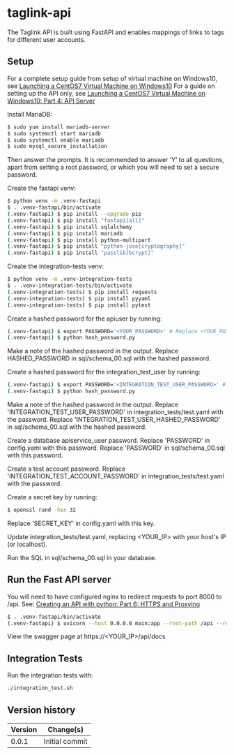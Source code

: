 # taglink-api

The Taglink API is built using FastAPI and enables mappings of links to tags for different user accounts.

## Setup

For a complete setup guide from setup of virtual machine on Windows10, see [Launching a CentOS7 Virtual Machine on Windows10](https://allthecoding.com/linux/launching-a-centos7-virtual-machine-on-windows10/)
For a guide on setting up the API only, see [Launching a CentOS7 Virtual Machine on Windows10: Part 4: API Server](https://allthecoding.com/linux/launching-a-centos7-virtual-machine-on-windows10-part-4-api-server/)

Install MariaDB:

```bash
$ sudo yum install mariadb-server
$ sudo systemctl start mariadb
$ sudo systemctl enable mariadb
$ sudo mysql_secure_installation
```

Then answer the prompts. It is recommended to answer ‘Y’ to all questions, apart from setting a root password, 
or which you will need to set a secure password.

Create the fastapi venv:

```bash
$ python venv -m .venv-fastapi
$ . .venv-fastapi/bin/activate
(.venv-fastapi) $ pip install --upgrade pip
(.venv-fastapi) $ pip install "fastapi[all]"
(.venv-fastapi) $ pip install sqlalchemy
(.venv-fastapi) $ pip install mariadb
(.venv-fastapi) $ pip install python-multipart
(.venv-fastapi) $ pip install "python-jose[cryptography]"
(.venv-fastapi) $ pip install "passlib[bcrypt]"
```

Create the integration-tests venv:
```bash
$ python venv -m .venv-integration-tests
$ . .venv-integration-tests/bin/activate
(.venv-integration-tests) $ pip install requests
(.venv-integration-tests) $ pip install pyyaml
(.venv-integration-tests) $ pip install pytest
```

Create a hashed password for the apiuser by running:
```bash
(.venv-fastapi) $ export PASSWORD='<YOUR_PASSWORD>' # Replace <YOUR_PASSWORD> with a suitable password
(.venv-fastapi) $ python hash_password.py
```
Make a note of the hashed password in the output.
Replace HASHED_PASSWORD in sql/schema_00.sql with the hashed password.

Create a hashed password for the integration_test_user by running:
```bash
(.venv-fastapi) $ export PASSWORD='<INTEGRATION_TEST_USER_PASSWORD>' # Replace <INTEGRATION_TEST_USER_PASSWORD> with a suitable password
(.venv-fastapi) $ python hash_password.py
```
Make a note of the hashed password in the output. 
Replace 'INTEGRATION_TEST_USER_PASSWORD' in integration_tests/test.yaml with the password. 
Replace 'INTEGRATION_TEST_USER_HASHED_PASSWORD' in sql/schema_00.sql with the hashed password. 

Create a database apiservice_user password. 
Replace 'PASSWORD' in config.yaml with this password.
Replace 'PASSWORD' in sql/schema_00.sql with this password.

Create a test account password. 
Replace 'INTEGRATION_TEST_ACCOUNT_PASSWORD' in integration_tests/test.yaml with the password.


Create a secret key by running:
```bash
$ openssl rand -hex 32
```
Replace 'SECRET_KEY' in config.yaml with this key.

Update integration_tests/test.yaml, replacing <YOUR_IP> with your host's IP (or localhost).

Run the SQL in sql/schema_00.sql in your database.

## Run the Fast API server

You will need to have configured nginx to redirect requests to port 8000 to /api. See: [Creating an API with python: Part 6: HTTPS and Proxying](https://allthecoding.com/python/creating-an-api-with-python-part-6-https-and-proxying/)


```bash
$ . .venv-fastapi/bin/activate
(.venv-fastapi) $ uvicorn --host 0.0.0.0 main:app --root-path /api --reload
```

View the swagger page at https://<YOUR_IP>/api/docs

## Integration Tests

Run the integration tests with:

```bash
./integration_test.sh
```


## Version history

| Version | Change(s)
|---------| ---------
| 0.0.1   | Initial commit
     
